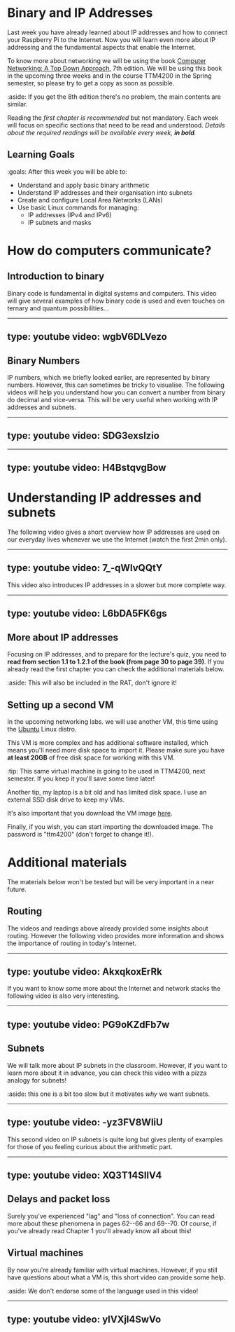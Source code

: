 # Binary and IP Addresses

Last week you have already learned about IP addresses and how to connect your Raspberry Pi to the Internet.
Now you will learn even more about IP addressing and the fundamental aspects that enable the Internet.

To know more about networking we will be using the book [Computer Networking: A Top Down Approach](http://gaia.cs.umass.edu/kurose_ross/index.html), 7th edition.
We will be using this book in the upcoming three weeks and in the course TTM4200 in the Spring semester, so please try to get a copy as soon as possible.

:aside: If you get the 8th edition there's no problem, the main contents are similar.


Reading the *first chapter is recommended* but not mandatory.
Each week will focus on specific sections that need to be read and understood.
*Details about the required readings will be available every week, **in bold**.*

## Learning Goals

:goals: After this week you will be able to:

- Understand and apply basic binary arithmetic
- Understand IP addresses and their organisation into subnets
- Create and configure Local Area Networks (LANs)
- Use basic Linux commands for managing:
    - IP addresses (IPv4 and IPv6)
    - IP subnets and masks


# How do computers communicate?

## Introduction to binary

Binary code is fundamental in digital systems and computers.
This video will give several examples of how binary code is used and even touches on ternary and quantum possibilities...

---
type: youtube
video: wgbV6DLVezo
---

## Binary Numbers

IP numbers, which we briefly looked earlier, are represented by binary numbers.
However, this can sometimes be tricky to visualise.
The following videos will help you understand how you can convert a number from binary do decimal and vice-versa. 
This will be very useful when working with IP addresses and subnets.

---
type: youtube
video: SDG3exslzio
---

---
type: youtube
video: H4BstqvgBow
---



# Understanding IP addresses and subnets

The following video gives a short overview how IP addresses are used on our everyday lives whenever we use the Internet (watch the first 2min only).

---
type: youtube
video: 7_-qWlvQQtY
---
<!--_ -->

This video also introduces IP addresses in a slower but more complete way.

---
type: youtube
video: L6bDA5FK6gs
---


## More about IP addresses

Focusing on IP addresses, and to prepare for the lecture's quiz, you need to **read from section 1.1 to 1.2.1 of the book (from page 30 to page 39)**.
If you already read the first chapter you can check the additional materials below.

:aside: This will also be included in the RAT, don't ignore it!


## Setting up a second VM

In the upcoming networking labs\. we will use another VM, this time using the [Ubuntu](https://ubuntu.com/) Linux distro.

This VM is more complex and has additional software installed, which means you'll need more disk space to import it.
Please make sure you have **at least 20GB** of free disk space for working with this VM.

:tip:
This same virtual machine is going to be used in TTM4200, next semester. If you keep it you'll save some time later!

Another tip, my laptop is a bit old and has limited disk space. I use an external SSD disk drive to keep my VMs.


It's also important that you download the VM image [here](
https://filesender.uninett.no/?s=download&token=a0ca6d46-2078-4984-a532-b68e3fd2cbaf).

Finally, if you wish, you can start importing the downloaded image. The password is "ttm4200" (don't forget to change it!).


# Additional materials

The materials below won't be tested but will be very important in a near future.

## Routing

The videos and readings above already provided some insights about routing.
However the following video provides more information and shows the importance of routing in today's Internet.

---
type: youtube
video: AkxqkoxErRk
---

If you want to know some more about the Internet and network stacks the following video is also very interesting.

---
type: youtube
video: PG9oKZdFb7w
---


## Subnets

We will talk more about IP subnets in the classroom.
However, if you want to learn more about it in advance, you can check this video with a pizza analogy for subnets!

:aside: this one is a bit too slow but it motivates _why_ we want subnets.

---
type: youtube
video: -yz3FV8WliU
---

This second video on IP subnets is quite long but gives plenty of examples for those of you feeling curious about the arithmetic part.

---
type: youtube
video: XQ3T14SIlV4
---


## Delays and packet loss

Surely you've experienced "lag" and "loss of connection".
You can read more about these phenomena in pages 62--66 and 69--70.
Of course, if you've already read Chapter 1 you'll already know all about this!


## Virtual machines

By now you're already familiar with virtual machines.
However, if you still have questions about what a VM is, this short video can provide some help.

:aside: We don't endorse some of the language used in this video!


---
type: youtube
video: yIVXjl4SwVo
---



